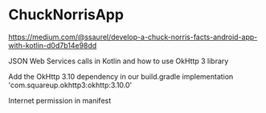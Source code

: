 # ChuckNorrisApp
https://medium.com/@ssaurel/develop-a-chuck-norris-facts-android-app-with-kotlin-d0d7b14e98dd

JSON Web Services calls in Kotlin and how to use OkHttp 3 library

Add the OkHttp 3.10 dependency in our build.gradle
implementation 'com.squareup.okhttp3:okhttp:3.10.0'

Internet permission in manifest
<uses-permission android:name="android.permission.INTERNET" />

